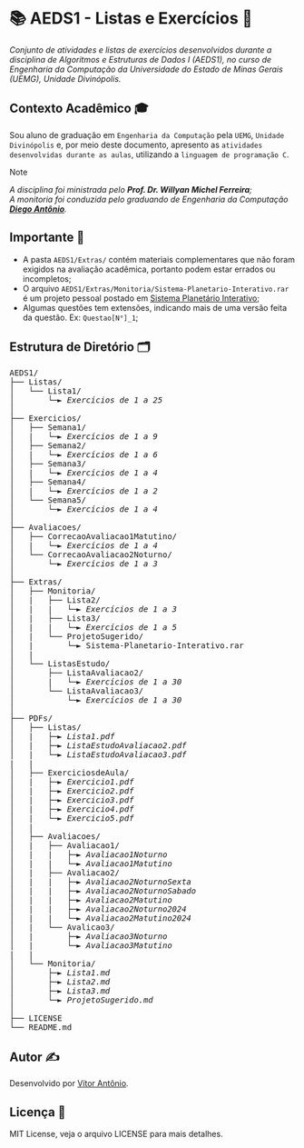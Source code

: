 # 📚 AEDS1 - Listas e Exercícios 📘
_Conjunto de atividades e listas de exercícios desenvolvidos durante a disciplina de Algoritmos e Estruturas de Dados I (AEDS1), no curso de Engenharia da Computação da Universidade do Estado de Minas Gerais (UEMG), Unidade Divinópolis._

## Contexto Acadêmico 🎓
Sou aluno de graduação em `Engenharia da Computação` pela `UEMG`, `Unidade Divinópolis` e, por meio deste documento, apresento as `atividades desenvolvidas durante as aulas`, utilizando a `linguagem de programação C`.

> [!NOTE]
> _A disciplina foi ministrada pelo **Prof. Dr. Willyan Michel Ferreira**;_<br>
> _A monitoria foi conduzida pelo graduando de Engenharia da Computação **[Diego Antônio](https://github.com/DiegoAntonio-M)**._

## Importante 📌
- A pasta `AEDS1/Extras/` contém materiais complementares que não foram exigidos na avaliação acadêmica, portanto podem estar errados ou incompletos;
- O arquivo `AEDS1/Extras/Monitoria/Sistema-Planetario-Interativo.rar` é um projeto pessoal postado em [Sistema Planetário Interativo](https://github.com/VitorAntonio-GN/Sistema-Planetario-Interativo);
- Algumas questões tem extensões, indicando mais de uma versão feita da questão. Ex: `Questao[N°]_1`;

## Estrutura de Diretório 🗂️
<pre>
AEDS1/
├── Listas/                                                   // -> Listas
│   └── Lista1/                                               // |
│       └─► <i>Exercícios de 1 a 25</i>                              // |
│                
├── Exercicios/                                               // -> Exercícios de aula
│   ├── Semana1/                                              // |
│   |   └─► <i>Exercícios de 1 a 9</i>                               // |
│   ├── Semana2/                                              // |
│   |   └─► <i>Exercícios de 1 a 6</i>                               // |
│   ├── Semana3/                                              // |
│   |   └─► <i>Exercícios de 1 a 4</i>                               // |
│   ├── Semana4/                                              // |
│   |   └─► <i>Exercícios de 1 a 2</i>                               // |
│   └── Semana5/                                              // |
│       └─► <i>Exercícios de 1 a 4</i>                               // |
│
├── Avaliacoes/                                               // -> Correção das avaliações
│   ├── CorrecaoAvaliacao1Matutino/                           // |
│   |   └─► <i>Exercícios de 1 a 4</i>                               // |
│   └── CorrecaoAvaliacao2Noturno/                            // |
│       └─► <i>Exercícios de 1 a 3</i>                               // |
│
├── Extras/
│   ├── Monitoria/                                            // -> Listas da monitoria
│   |   ├── Lista2/                                           // |
│   |   |   └─► <i>Exercícios de 1 a 3</i>                           // |
│   |   ├── Lista3/                                           // |
│   |   |   └─► <i>Exercícios de 1 a 5</i>                           // |
│   |   └── ProjetoSugerido/                                  // |
│   |       └─► Sistema-Planetario-Interativo.rar             // |
│   |
│   └── ListasEstudo/                                         // -> Listas de estudo
│       ├── ListaAvaliacao2/                                  // |
│       |   └─► <i>Exercícios de 1 a 30</i>                          // |
│       └── ListaAvaliacao3/                                  // |
│           └─► <i>Exercícios de 1 a 30</i>                          // |
│
├── PDFs/
│   ├── Listas/                                               // -> PDF das listas
│   |   ├─► <i>Lista1.pdf</i>                                        // |
│   |   ├─► <i>ListaEstudoAvaliacao2.pdf</i>                         // |
│   |   └─► <i>ListaEstudoAvaliacao3.pdf</i>                         // |
|   |
│   ├── ExerciciosdeAula/                                     // -> PDF dos exercícios de aula
│   |   ├─► <i>Exercicio1.pdf</i>                                    // |
│   |   ├─► <i>Exercicio2.pdf</i>                                    // |
│   |   ├─► <i>Exercicio3.pdf</i>                                    // |
│   |   ├─► <i>Exercicio4.pdf</i>                                    // |
│   |   └─► <i>Exercicio5.pdf</i>                                    // |
│   |
│   ├── Avaliacoes/                                           // -> PDF das avaliações
│   |   ├── Avaliacao1/                                       // |
│   |   |   ├─► <i>Avaliacao1Noturno</i>                             // |
│   |   |   └─► <i>Avaliacao1Matutino</i>                            // |
│   |   ├── Avaliacao2/                                       // |
│   |   |   ├─► <i>Avaliacao2NoturnoSexta</i>                        // |
│   |   |   ├─► <i>Avaliacao2NoturnoSabado</i>                       // |
│   |   |   ├─► <i>Avaliacao2Matutino</i>                            // |
│   |   |   ├─► <i>Avaliacao2Noturno2024</i>                         // |
│   |   |   └─► <i>Avaliacao2Matutino2024</i>                        // |
│   |   └── Avalicao3/                                        // |
│   |       ├─► <i>Avaliacao3Noturno</i>                             // |
│   |       └─► <i>Avaliacao3Matutino</i>                            // |
|   |
│   └── Monitoria/                                            // -> PDF da monitoria
│       ├─► <i>Lista1.md</i>                                         // |
│       ├─► <i>Lista2.md</i>                                         // |
│       ├─► <i>Lista3.md</i>                                         // |
│       └─► <i>ProjetoSugerido.md</i>                                // |
│
├── LICENSE                                                   // -> Licença do MIT
└── README.md                                                 // -> Documentação
</pre>

## Autor ✍️
Desenvolvido por [Vítor Antônio](https://github.com/VitorAntonio-GN).

## Licença 📄
MIT License, veja o arquivo LICENSE para mais detalhes.